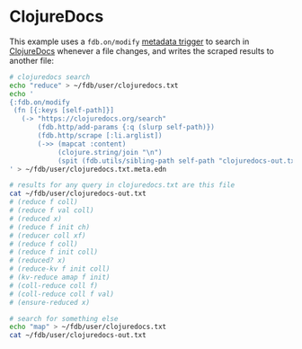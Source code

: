 # ClojureDocs

This example uses a `fdb.on/modify` [metadata trigger](#metadata) to search in [ClojureDocs](https://clojuredocs.org) whenever a file changes, and writes the scraped results to another file:

``` sh
# clojuredocs search
echo "reduce" > ~/fdb/user/clojuredocs.txt
echo '
{:fdb.on/modify
 (fn [{:keys [self-path]}]
   (-> "https://clojuredocs.org/search"
       (fdb.http/add-params {:q (slurp self-path)})
       (fdb.http/scrape [:li.arglist])
       (->> (mapcat :content)
            (clojure.string/join "\n")
            (spit (fdb.utils/sibling-path self-path "clojuredocs-out.txt")))))}
' > ~/fdb/user/clojuredocs.txt.meta.edn

# results for any query in clojuredocs.txt are this file
cat ~/fdb/user/clojuredocs-out.txt
# (reduce f coll)
# (reduce f val coll)
# (reduced x)
# (reduce f init ch)
# (reducer coll xf)
# (reduce f coll)
# (reduce f init coll)
# (reduced? x)
# (reduce-kv f init coll)
# (kv-reduce amap f init)
# (coll-reduce coll f)
# (coll-reduce coll f val)
# (ensure-reduced x)

# search for something else
echo "map" > ~/fdb/user/clojuredocs.txt
cat ~/fdb/user/clojuredocs-out.txt
```

